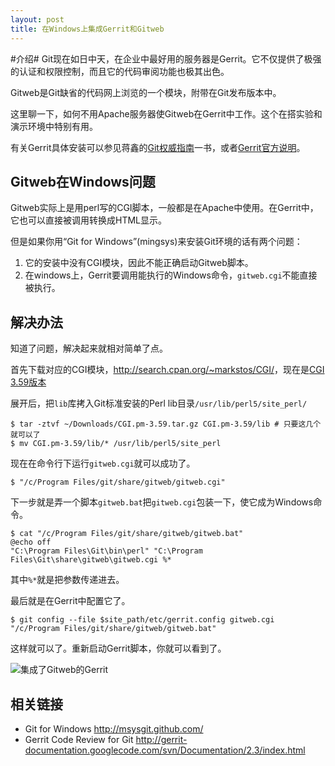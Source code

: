 ```yaml
---
layout: post
title: 在Windows上集成Gerrit和Gitweb
---
```


#介绍#
Git现在如日中天，在企业中最好用的服务器是Gerrit。它不仅提供了极强的认证和权限控制，而且它的代码审阅功能也极其出色。

Gitweb是Git缺省的代码网上浏览的一个模块，附带在Git发布版本中。

这里聊一下，如何不用Apache服务器使Gitweb在Gerrit中工作。这个在搭实验和演示环境中特别有用。

有关Gerrit具体安装可以参见蒋鑫的[Git权威指南](http://www.worldhello.net/gotgit/)一书，或者[Gerrit官方说明](http://gerrit-documentation.googlecode.com/svn/Documentation/2.3/index.html)。

## Gitweb在Windows问题 ##
Gitweb实际上是用perl写的CGI脚本，一般都是在Apache中使用。在Gerrit中，它也可以直接被调用转换成HTML显示。

但是如果你用“Git for Windows”(mingsys)来安装Git环境的话有两个问题：

 1. 它的安装中没有CGI模块，因此不能正确启动Gitweb脚本。
 2. 在windows上，Gerrit要调用能执行的Windows命令，`gitweb.cgi`不能直接被执行。

## 解决办法 ##
知道了问题，解决起来就相对简单了点。

首先下载对应的CGI模块，<http://search.cpan.org/~markstos/CGI/>，现在是[CGI 3.59版本](http://search.cpan.org/CPAN/authors/id/M/MA/MARKSTOS/CGI.pm-3.59.tar.gz)

展开后，把`lib`库拷入Git标准安装的Perl lib目录`/usr/lib/perl5/site_perl/`

    $ tar -ztvf ~/Downloads/CGI.pm-3.59.tar.gz CGI.pm-3.59/lib # 只要这几个就可以了
    $ mv CGI.pm-3.59/lib/* /usr/lib/perl5/site_perl
    
现在在命令行下运行`gitweb.cgi`就可以成功了。

    $ "/c/Program Files/git/share/gitweb/gitweb.cgi"
    
下一步就是弄一个脚本`gitweb.bat`把`gitweb.cgi`包装一下，使它成为Windows命令。

    $ cat "/c/Program Files/git/share/gitweb/gitweb.bat"
    @echo off
    "C:\Program Files\Git\bin\perl" "C:\Program Files\Git\share\gitweb\gitweb.cgi %*

其中`%*`就是把参数传递进去。

最后就是在Gerrit中配置它了。

    $ git config --file $site_path/etc/gerrit.config gitweb.cgi "/c/Program Files/git/share/gitweb/gitweb.bat"
    
这样就可以了。重新启动Gerrit脚本，你就可以看到了。

![集成了Gitweb的Gerrit][img-gerrit-gitweb]

## 相关链接 ##
 * Git for Windows <http://msysgit.github.com/>
 * Gerrit Code Review for Git <http://gerrit-documentation.googlecode.com/svn/Documentation/2.3/index.html>

  [img-gerrit-gitweb]: http://larrycai.github.com/images/gerrit-gitweb.png